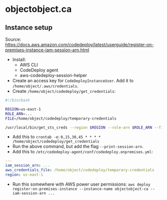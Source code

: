 # objectobject.ca

## Instance setup

Source: https://docs.aws.amazon.com/codedeploy/latest/userguide/register-on-premises-instance-iam-session-arn.html

* Install:
  * AWS CLI
  * CodeDeploy agent
  * aws-codedeploy-session-helper
* Create an access key for `CodeDeployInstanceUser`. Add it to `/home/object/.aws/credentials`.
* Create `/home/object/codedeploy/get_credentials`:
```bash
#!/bin/bash

REGION=us-east-1
ROLE_ARN=...
FILE=/home/object/codedeploy/temporary-credentials

/usr/local/bin/get_sts_creds --region $REGION --role-arn $ROLE_ARN --file $FILE
```
* Add this to `crontab -e`: `0,15,30,45 * * * * /home/object/codedeploy/get_credentials`
* Run the above command, but add the flag `--print-session-arn`.
* Add this to `/etc/codedeploy-agent/conf/codedeploy.onpremises.yml`:
```yml
---
iam_session_arn: ...
aws_credentials_file: /home/object/codedeploy/temporary-credentials
region: us-east-1
```
* Run this somewhere with AWS power user permissions: `aws deploy register-on-premises-instance --instance-name objectobject-ca --iam-session-arn ...`
